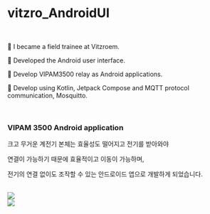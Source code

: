 # vitzro_AndroidUI

</br>

💛 I became a field trainee at Vitzroem.

💛 Developed the Android user interface.

💛 Develop VIPAM3500 relay as Android applications.

💛 Develop using Kotlin, Jetpack Compose and MQTT protocol communication, Mosquitto.

</br>

### VIPAM 3500 Android application

크고 무거운 계전기 본체는 효율성도 떨어지고 전기를 받아와야

연결이 가능하기 때문에 효율적이고 이동이 가능하며,

전기의 연결 없이도 조작할 수 있는 안드로이드 앱으로 개발하게 되었습니다.

</br>

<img src="https://github-readme-stats.vercel.app/api?username=icecabbage&bg_color=180,00000000,1100ff&title_color=000000&text_color=ffc800"  />

</br>

<img src="https://github-readme-stats.vercel.app/api/top-langs/?username=icecabbage&layout=compact&bg_color=180,00000000,1100ff&title_color=5092fb&text_color=5092fb"  />
